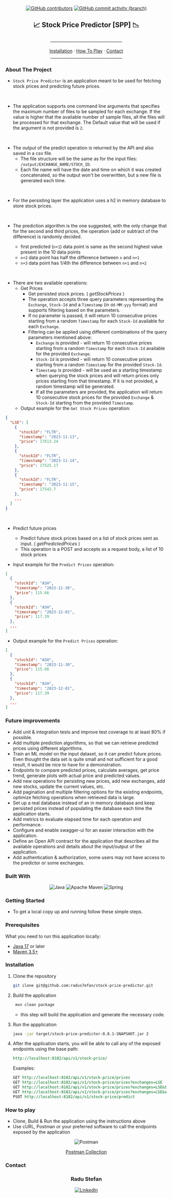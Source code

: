 <br>
<div align="center">

 <a href=".">![GitHub contributors](https://img.shields.io/github/contributors/radus7efan/store-management-tool)</a>
 <a href=".">![GitHub commit activity (branch)](https://img.shields.io/github/commit-activity/t/radus7efan/store-management-tool)</a>
</div>

<div>
<h2 align="center"> 📈 Stock Price Predictor [SPP] 📉 </h2>

  <p align="center">
    ___________________________________
    <br />
    <br />
    <a href="#installation">Installation</a>
    ·
    <a href="#how-to-play">How To Play</a>
    ·
    <a href="#contact">Contact</a>
    <br>
    ___________________________________
  </p>
</div>

### About The Project

- `Stock Price Predictor` is an application meant to be used for fetching stock prices and predicting future prices.

<br>

- The application supports one command line arguments that specifies the maximum number of files to be sampled for each exchange. If the value is higher that the available number of sample files, all the files will be processed for that exchange. The Default value that will be used if the argument is not provided is `2`.

<br>

- The output of the predict operation is returned by the API and also saved in a csv file.
    * The file structure will be the same as for the input files: `/output/EXCHANGE_NAME/STOCK_ID`. 
    * Each file name will have the date and time on which it was created concatenated, so the output won't be overwritten, but a new file is generated each time.

<br>

- For the persisting layer the application uses a h2 in memory database to store stock prices.

<br>

- The prediction algorithm is the one suggested, with the only change that for the second and third prices, the operation (add or subtract of the difference) is randomly decided.

  * first predicted (`n+1`) data point is same as the second highest value present in the 10 data points
  * `n+2` data point has half the difference between `n` and `n+1`
  * `n+3` data point has 1/4th the difference between `n+1` and `n+2`

<br>

- There are two available operations:
  - Get Prices
    - Get persisted stock prices. ( *getStockPrices* )
    - The operation accepts three query parameters representing the `Exchange`, `Stock-Id` and a `Timestamp` (in `dd-MM-yyy` format) and supports filtering based on the parameters.
    - If no parameter is passed, it will return 10 consecutive prices starting from a random `Timestamp` for each `Stock-Id` available for each `Exchange`.
    - Filtering can be applied using different combinations of the query parameters mentioned above:
      - `Exchange` is provided - will return 10 consecutive prices starting from a random `Timestamp` for each `Stock-Id` available for the provided `Exchange`.
      - `Stock-Id` is provided - will return 10 consecutive prices starting from a random `Timestamp` for the provided `Stock-Id`.
      - `Timestamp` is provided - will be used as a starting timestamp when querying the stock prices and will return prices only prices starting from that timestamp. If it is not provided, a random timestamp will be generated.
      - If all the parameters are provided, the application will return 10 consecutive stock prices for the provided `Exchange` & `Stock-Id` starting from the provided `Timestamp`.
  - Output example for the `Get Stock Prices` operation:
```json
{
  "LSE": [
    {
      "stockId": "FLTR",
      "timestamp": "2023-11-13",
      "price": 17613.24
    },
    {
      "stockId": "FLTR",
      "timestamp": "2023-11-14",
      "price": 17525.17
    },
    {
      "stockId": "FLTR",
      "timestamp": "2023-11-15",
      "price": 17542.7
    },
    ...
  ]
}
```

<br>

- Predict future prices
  - Predict future stock prices based on a list of stock prices sent as input. ( *getPredictedPrices* )
  - This operation is a POST and accepts as a request body, a list of 10 stock prices

- Input example for the `Predict Prices` operation:
```json
[
  {
    "stockId": "ASH",
    "timestamp": "2023-11-30",
    "price": 115.66
  },
  {
    "stockId": "ASH",
    "timestamp": "2023-12-01",
    "price": 117.39
  },
  ...
]
```
- Output example for the `Predict Prices` operation:
```json
[
  {
    "stockId": "ASH",
    "timestamp": "2023-11-30",
    "price": 115.66
  },
  {
    "stockId": "ASH",
    "timestamp": "2023-12-01",
    "price": 117.39
  },
  ...
]
```


### Future improvements

- Add unit & integration tests and improve test coverage to at least 80% if possible.
- Add multiple prediction algorithms, so that we can retrieve predicted prices using different algorithms.
- Train an ML model on the input dataset, so it can predict future prices. Even thought the data set is quite small and not sufficient for a good result, it would be nice to have for a demonstration.
- Endpoints to compare predicted prices, calculate averages, get price trend, generate plots with actual price and predicted values.
- Add new operations for persisting new prices, add new exchanges, add new stocks, update the current values, etc.
- Add pagination and multiple filtering options for the existing endpoints, optimize fetching operations when retrieved data is large.
- Set up a real database instead of an in memory database and keep persisted prices instead of populating the database each time the application starts.
- Add metrics to evaluate elapsed time for each operation and performance.
- Configure and enable swagger-ui for an easier interaction with the application.
- Define an Open API contract for the application that describes all the available operations and details about the input/output of the application.
- Add authentication & authorization, some users may not have access to the predictor or some exchanges.
 
### Built With

<div align="center">

![Java](https://img.shields.io/badge/java-%23ED8B00.svg?style=for-the-badge&logo=openjdk&logoColor=white)
![Apache Maven](https://img.shields.io/badge/Apache%20Maven-C71A36?style=for-the-badge&logo=Apache%20Maven&logoColor=white)
![Spring](https://img.shields.io/badge/spring-%236DB33F.svg?style=for-the-badge&logo=spring&logoColor=white)

</div>

### Getting Started

- To get a local copy up and running follow these simple steps.

### Prerequisites

What you need to run this application locally:
- [Java 17](https://www.oracle.com/java/technologies/downloads/) or later
- [Maven 3.5+](https://maven.apache.org/download.cgi)

### Installation

1. Clone the repository
   ```sh
   git clone git@github.com:radus7efan/stock-price-predictor.git
   ```
2. Build the application
   ```sh
    mvn clean package
   ```
   - this step will build the application and generate the necessary code.


3. Run the appplication
   ```sh
   java -jar target/stock-price-predictor-0.0.1-SNAPSHOT.jar 2
   ```
4. After the application starts, you will be able to call any of the exposed endpoints using the base path:
    ```rest
    http://localhost:8182/api/v1/stock-price/
    ```
    Examples:
    ```rest
    GET http://localhost:8182/api/v1/stock-price/prices
    GET http://localhost:8182/api/v1/stock-price/prices?exchanges=LSE
    GET http://localhost:8182/api/v1/stock-price/prices?exchanges=LSE&timestamp=01-01-2023
    GET http://localhost:8182/api/v1/stock-price/prices?exchanges=LSE&stockName=FLTR&timestamp=01-01-2023
    PSOT http://localhost:8182/api/v1/stock-price/predict
    ```

### How to play

- Clone, Build & Run the application using the instructions above
- Use cURL, Postman or your preferred software to call the endpoints exposed by the application

<div align="center">

![Postman](https://img.shields.io/badge/Postman-FF6C37?style=for-the-badge&logo=postman&logoColor=white)

[Postman Collection](Stock-Price-Predictor.postman_collection.json)

</div>


### Contact

<div align="center">
<h3>Radu Stefan
</h3>

[![LinkedIn][linkedin-shield]][linkedin-url]
</div>


[linkedin-shield]: https://img.shields.io/badge/-LinkedIn-black.svg?style=for-the-badge&logo=linkedin&colorB=555
[linkedin-url]: https://linkedin.com/in/radu-stefan-710
